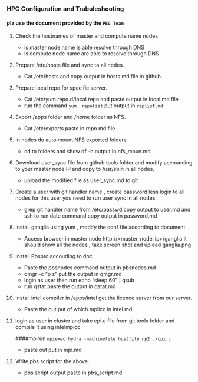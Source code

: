 ### HPC Configuration and Trabuleshooting 
#### plz  use the document provided by the  ``` PEG Team ```  
1. Check the hostnames of master and compute name nodes 
	- is  master node name is able resolve through DNS
	- is compute node name are able to resolve through DNS
2. Prepare /etc/hosts file and sync to all nodes.
	- Cat /etc/hosts and copy output in hosts.md file in github.
3. Prepare local repo for specific server.
	- Cat /etc/yum.repo.d/local.repo and paste output in local.md file
	- run the command ``` yum  repolist ``` put output in ``` replist.md ```
4. Export /apps folder and /home folder as NFS.
	- Cat /etc/exports paste in repo.md file
5. In nodes do auto mount NFS exported folders.
	- cd to folders and show df -h output in nfs_moun.md
6. Download user_sync file from github tools folder and modify accounding to your master node IP and copy to /usr/sbin  in all nodes.
	- upload the modified file as user_sync.md  to  git
7. Create a user with git handler name , create password less login to all nodes for this user you need to run user sync in all nodes.
	- grep git handler name from /etc/passwd copy output to user.md and ssh to <compute node> run date command copy output in password.md
8. Install ganglia using yum , modify the conf file according to document
	- Access browser in master node http://<master_node_ip>/ganglia  it should show all the nodes , take screen shot and upload ganglia.png
9. Install Pbspro accouding to doc
	- Paste the pbsnodes command output in pbsnodes.md
	- qmgr -c “p s” put the output in qmgr.md
	- login as user then run echo “sleep 60” | qsub
	- run qstat paste the output in qstat.md
10. Install intel compiler in /apps/intel get the licence server from our server.
	- Paste the out put of which mpiicc in intel.md
11. login as user in cluster and take cpi.c file from git tools folder and compile it using intelmpicc

 	####mpirun
	``` mpiexec.hydra -machinefile hostfile np2 ./cpi.c ```
	- paste out put in mpi.md

12. Write pbs script for the above.
	- pbs script output paste in pbs_script.md
